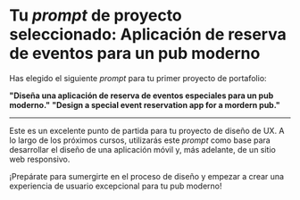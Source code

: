 # Tu *prompt* de proyecto seleccionado: Aplicación de reserva de eventos para un pub moderno

Has elegido el siguiente *prompt* para tu primer proyecto de portafolio:

**"Diseña una aplicación de reserva de eventos especiales para un pub moderno."**
**"Design a special event reservation app for a mordern pub."**

---

Este es un excelente punto de partida para tu proyecto de diseño de UX. A lo largo de los próximos cursos, utilizarás este *prompt* como base para desarrollar el diseño de una aplicación móvil y, más adelante, de un sitio web responsivo.

¡Prepárate para sumergirte en el proceso de diseño y empezar a crear una experiencia de usuario excepcional para tu pub moderno!
